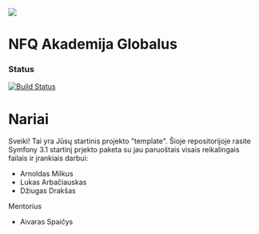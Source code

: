 ![](https://avatars0.githubusercontent.com/u/4995607?v=3&s=100)

NFQ Akademija Globalus
============

### Status
[![Build Status](https://travis-ci.org/nfqakademija/Globalus.svg?branch=master)](https://travis-ci.org/nfqakademija/Globalus)

# Nariai

Sveiki! Tai yra Jūsų startinis projekto "template". 
Šioje repositorijoje rasite Symfony 3.1 startinį prjekto paketa su jau paruoštais 
visais reikalingais failais ir įrankiais darbui:
 
- Arnoldas Milkus
- Lukas Arbačiauskas
- Džiugas Drakšas

Mentorius
- Aivaras Spaičys


